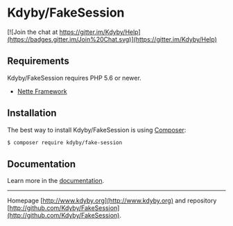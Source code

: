 Kdyby/FakeSession
======

[![Join the chat at https://gitter.im/Kdyby/Help](https://badges.gitter.im/Join%20Chat.svg)](https://gitter.im/Kdyby/Help)


Requirements
------------

Kdyby/FakeSession requires PHP 5.6 or newer.

- [Nette Framework](https://github.com/nette/nette)


Installation
------------

The best way to install Kdyby/FakeSession is using  [Composer](http://getcomposer.org/):

```sh
$ composer require kdyby/fake-session
```


Documentation
------------

Learn more in the [documentation](https://github.com/Kdyby/FakeSession/blob/master/docs/en/index.md).


-----

Homepage [http://www.kdyby.org](http://www.kdyby.org) and repository [http://github.com/Kdyby/FakeSession](http://github.com/Kdyby/FakeSession).
